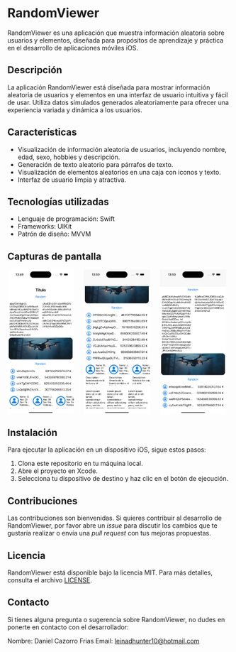 # RandomViewer

RandomViewer es una aplicación que muestra información aleatoria sobre usuarios y elementos, diseñada para propósitos de aprendizaje y práctica en el desarrollo de aplicaciones móviles iOS.

## Descripción

La aplicación RandomViewer está diseñada para mostrar información aleatoria de usuarios y elementos en una interfaz de usuario intuitiva y fácil de usar. Utiliza datos simulados generados aleatoriamente para ofrecer una experiencia variada y dinámica a los usuarios.

## Características

- Visualización de información aleatoria de usuarios, incluyendo nombre, edad, sexo, hobbies y descripción.
- Generación de texto aleatorio para párrafos de texto.
- Visualización de elementos aleatorios en una caja con iconos y texto.
- Interfaz de usuario limpia y atractiva.

## Tecnologías utilizadas

- Lenguaje de programación: Swift
- Frameworks: UIKit
- Patrón de diseño: MVVM

## Capturas de pantalla

<div style="display: flex; justify-content: space-between;">
<img src="screenshots/screenshot1.png" width="150"style="margin-right: 10px;">
<img src="screenshots/screenshot2.png" width="150"style="margin-right: 10px;">
<img src="screenshots/screenshot3.png" width="150"style="margin-right: 10px;">
</div>

## Instalación

Para ejecutar la aplicación en un dispositivo iOS, sigue estos pasos:

1. Clona este repositorio en tu máquina local.
2. Abre el proyecto en Xcode.
3. Selecciona tu dispositivo de destino y haz clic en el botón de ejecución.

## Contribuciones

Las contribuciones son bienvenidas. Si quieres contribuir al desarrollo de RandomViewer, por favor abre un *issue* para discutir los cambios que te gustaría realizar o envía una *pull request* con tus mejoras propuestas.

## Licencia

RandomViewer está disponible bajo la licencia MIT. Para más detalles, consulta el archivo [LICENSE](LICENSE).

## Contacto

Si tienes alguna pregunta o sugerencia sobre RandomViewer, no dudes en ponerte en contacto con el desarrollador:

Nombre: Daniel Cazorro Frias
Email: leinadhunter10@hotmail.com
